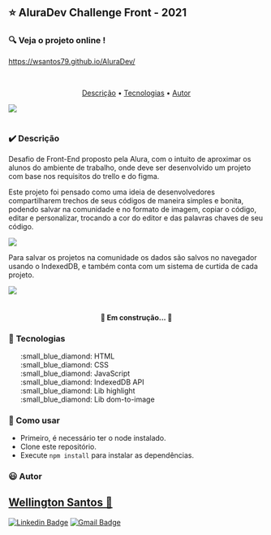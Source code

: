 ## :star: AluraDev Challenge Front - 2021 

### :mag: Veja o projeto online !

https://wsantos79.github.io/AluraDev/

<br>
<p align="center">
 <a href="#heavy_check_mark-Descrição">Descrição</a> •
 <a href="#hammer-Tecnologias">Tecnologias</a> •
 <a href="#smiley-autor">Autor</a>
</p>

<img src="https://user-images.githubusercontent.com/58752564/148684095-95991778-e810-4798-be20-b1ea94b69ae0.png"><br><br>


### :heavy_check_mark: **Descrição**

Desafio de Front-End proposto pela Alura, com o intuito de aproximar os alunos do ambiente de trabalho, onde deve ser desenvolvido um projeto com base nos requisitos do trello e do figma.

Este projeto foi pensado como uma ideia de desenvolvedores compartilharem trechos de seus códigos de maneira simples e bonita, podendo salvar na comunidade e no formato de imagem, copiar o código, editar e personalizar, trocando a cor do editor e das palavras chaves de seu código.

<img src="https://user-images.githubusercontent.com/58752564/148684643-51cbed16-d617-42f6-a712-331d6e90f834.png"><br>

Para salvar os projetos na comunidade os dados são salvos no navegador usando o IndexedDB, e também conta com um sistema de curtida de cada projeto.

<img src="https://user-images.githubusercontent.com/58752564/148684356-00a456cc-a609-4ffb-8a37-1cb29a3b34b8.png"><br><br>
<h4 align="center"> 
	🚧  Em construção...  🚧
</h4>

### :hammer: **Tecnologias**

<ul type="none">
<li>:small_blue_diamond: HTML</li>
<li>:small_blue_diamond: CSS</li>
<li>:small_blue_diamond: JavaScript</li>
<li>:small_blue_diamond: IndexedDB API</li>
<li>:small_blue_diamond: Lib highlight</li>
<li>:small_blue_diamond: Lib dom-to-image</li>
</ul>

### :scroll: Como usar

+ Primeiro, é necessário ter o node instalado.
+ Clone este repositório.
+ Execute `npm install` para instalar as dependências.

### :smiley: Autor

## <a href="https://github.com/WSantos79">Wellington Santos 🚀</a>

[![Linkedin Badge](https://img.shields.io/badge/-WellingtonSantos79-blue?style=flat-square&logo=Linkedin&logoColor=white&link=https://www.linkedin.com/in/wellingtonsantos79/)](https://www.linkedin.com/in/wellingtonsantos79/) 
[![Gmail Badge](https://img.shields.io/badge/-WellingtonSantos7799@gmail.com-c14438?style=flat-square&logo=Gmail&logoColor=white&link=mailto:wellingtonsantos7799@gmail.com)](mailto:wellingtonsantos7799@gmail.com)












